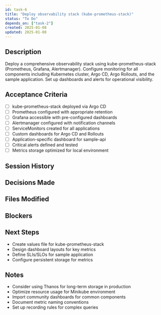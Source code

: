 ```yaml
---
id: task-6
title: "Deploy observability stack (kube-prometheus-stack)"
status: "To Do"
depends_on: ["task-2"]
created: 2025-01-08
updated: 2025-01-08
---
```


## Description

Deploy a comprehensive observability stack using kube-prometheus-stack (Prometheus, Grafana, Alertmanager). Configure monitoring for all components including Kubernetes cluster, Argo CD, Argo Rollouts, and the sample application. Set up dashboards and alerts for operational visibility.

## Acceptance Criteria

- [ ] kube-prometheus-stack deployed via Argo CD
- [ ] Prometheus configured with appropriate retention
- [ ] Grafana accessible with pre-configured dashboards
- [ ] Alertmanager configured with notification channels
- [ ] ServiceMonitors created for all applications
- [ ] Custom dashboards for Argo CD and Rollouts
- [ ] Application-specific dashboard for sample-api
- [ ] Critical alerts defined and tested
- [ ] Metrics storage optimized for local environment

## Session History

<!-- Update as work progresses -->

## Decisions Made

<!-- Document key implementation decisions -->

## Files Modified

<!-- Track all file changes -->

## Blockers

<!-- Document any blockers encountered -->

## Next Steps

- Create values file for kube-prometheus-stack
- Design dashboard layouts for key metrics
- Define SLIs/SLOs for sample application
- Configure persistent storage for metrics

## Notes

- Consider using Thanos for long-term storage in production
- Optimize resource usage for Minikube environment
- Import community dashboards for common components
- Document metric naming conventions
- Set up recording rules for complex queries
